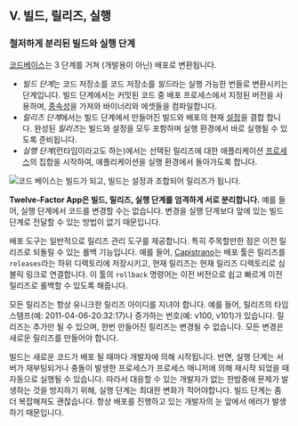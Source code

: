 ## V. 빌드, 릴리즈, 실행
### 철저하게 분리된 빌드와 실행 단계

[코드베이스](./codebase)는 3 단계를 거쳐 (개발용이 아닌) 배포로 변환됩니다.

* *빌드 단계*는 코드 저장소를 코드 저장소를 *빌드*라는 실행 가능한 번들로 변환시키는 단계입니다. 빌드 단계에서는 커밋된 코드 중 배포 프로세스에서 지정된 버전을 사용하며, [종속성](./dependencies)을 가져와 바이너리와 에셋들을 컴파일합니다.
* *릴리즈 단계*에서는 빌드 단계에서 만들어진 빌드와 배포의 현재 [설정](./config)을 결합 합니다. 완성된 *릴리즈*는 빌드와 설정을 모두 포함하며 실행 환경에서 바로 실행될 수 있도록 준비됩니다. 
* *실행 단계*(런타임이라고도 하는)에서는 선택된 릴리즈에 대한 애플리케이션 [프로세스](./processes)의 집합을 시작하여, 애플리케이션을 실행 환경에서 돌아가도록 합니다.


![코드 베이스는 빌드가 되고, 빌드는 설정과 조합되어 릴리즈가 됩니다.](/images/release.png)

**Twelve-Factor App은 빌드, 릴리즈, 실행 단계를 엄격하게 서로 분리합니다.** 예를 들어, 실행 단계에서 코드를 변경할 수는 없습니다. 변경을 실행 단계보다 앞에 있는 빌드 단계로 전달할 수 있는 방법이 없기 때문입니다.

배포 도구는 일반적으로 릴리즈 관리 도구를 제공합니다. 특히 주목할만한 점은 이전 릴리즈로 되돌릴 수 있는 롤백 기능입니다. 예를 들어, [Capistrano](https://github.com/capistrano/capistrano/wiki)는 배포 툴은 릴리즈를 `releases`라는 하위 디렉토리에 저장시키고, 현재 릴리즈는 현재 릴리즈 디렉토리로 심볼릭 링크로 연결합니다. 이 툴의 `rollback` 명령어는 이전 버전으로 쉽고 빠르게 이전 릴리즈로 롤백할 수 있도록 해줍니다.

모든 릴리즈는 항상 유니크한 릴리즈 아이디를 지녀야 합니다. 예를 들어, 릴리즈의 타임 스템프(예: 2011-04-06-20:32:17)나 증가하는 번호(예: v100, v101)가 있습니다. 릴리즈는 추가만 될 수 있으며, 한번 만들어진 릴리즈는 변경될 수 없습니다. 모든 변경은 새로운 릴리즈를 만들어야 합니다. 

빌드는 새로운 코드가 배포 될 때마다 개발자에 의해 시작됩니다. 반면, 실행 단계는 서버가 재부팅되거나 충돌이 발생한 프로세스가 프로세스 매니저에 의해 재시작 되었을 때 자동으로 실행될 수 있습니다. 따라서 대응할 수 있는 개발자가 없는 한밤중에 문제가 발생하는 것을 방지하기 위해, 실행 단계는 최대한 변화가 적어야합니다. 빌드 단계는 좀 더 복잡해져도 괜찮습니다. 항상 배포를 진행하고 있는 개발자의 눈 앞에서 에러가 발생하기 때문입니다.
